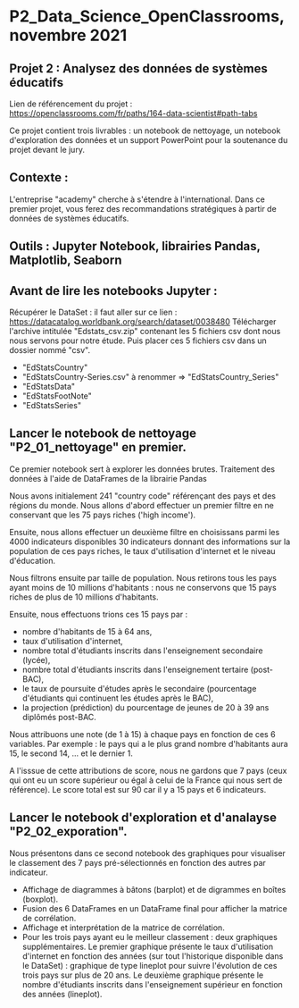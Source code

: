 # P2_Data_Science_OpenClassrooms, novembre 2021

## Projet 2 : Analysez des données de systèmes éducatifs
Lien de référencement du projet : https://openclassrooms.com/fr/paths/164-data-scientist#path-tabs

Ce projet contient trois livrables : un notebook de nettoyage, un notebook d'exploration des données et un support PowerPoint pour la soutenance du projet devant le jury.

## Contexte :
L'entreprise "academy" cherche à s'étendre à l'international. Dans ce premier projet, vous ferez des recommandations stratégiques à partir de données de systèmes éducatifs.

## Outils : Jupyter Notebook, librairies Pandas, Matplotlib, Seaborn

## Avant de lire les notebooks Jupyter : 
Récupérer le DataSet : il faut aller sur ce lien : https://datacatalog.worldbank.org/search/dataset/0038480
Télécharger l'archive intitulée "Edstats_csv.zip" contenant les 5 fichiers csv dont nous nous servons pour notre étude.
Puis placer ces 5 fichiers csv dans un dossier nommé "csv".

- "EdStatsCountry"
- "EdStatsCountry-Series.csv" à renommer => "EdStatsCountry_Series"
- "EdStatsData"
- "EdStatsFootNote"
- "EdStatsSeries"

## Lancer le notebook de nettoyage "P2_01_nettoyage" en premier.
Ce premier notebook sert à explorer les données brutes.
Traitement des données à l'aide de DataFrames de la librairie Pandas

Nous avons initialement 241 "country code" référençant des pays et des régions du monde. Nous allons d'abord effectuer un premier filtre en ne conservant que les 75 pays riches ('high income').

Ensuite, nous allons effectuer un deuxième filtre en choisissans parmi les 4000 indicateurs disponibles 30 indicateurs donnant des informations sur la population de ces pays riches, le taux d'utilisation d'internet et le niveau d'éducation.

Nous filtrons ensuite par taille de population. Nous retirons tous les pays ayant moins de 10 millions d'habitants : nous ne conservons que 15 pays riches de plus de 10 millions d'habitants.

Ensuite, nous effectuons trions ces 15 pays par :
- nombre d'habitants de 15 à 64 ans,
- taux d'utilisation d'internet, 
- nombre total d'étudiants inscrits dans l'enseignement secondaire (lycée), 
- nombre total d'étudiants inscrits dans l'enseignement tertaire (post-BAC), 
- le taux de poursuite d'études après le secondaire (pourcentage d'étudiants qui continuent les études après le BAC),
- la projection (prédiction) du pourcentage de jeunes de 20 à 39 ans diplômés post-BAC.

Nous attribuons une note (de 1 à 15) à chaque pays en fonction de ces 6 variables.
Par exemple : le pays qui a le plus grand nombre d'habitants aura 15, le second 14, ... et le dernier 1.

A l'isssue de cette attributions de score, nous ne gardons que 7 pays (ceux qui ont eu un score supérieur ou égal à celui de la France qui nous sert de référence). 
Le score total est sur 90 car il y a 15 pays et 6 indicateurs.

## Lancer le notebook d'exploration et d'analayse "P2_02_exporation".

Nous présentons dans ce second notebook des graphiques pour visualiser le classement des 7 pays pré-sélectionnés en fonction des autres par indicateur.

- Affichage de diagrammes à bâtons (barplot) et de digrammes en boîtes (boxplot).
- Fusion des 6 DataFrames en un DataFrame final pour afficher la matrice de corrélation.
- Affichage et interprétation de la matrice de corrélation.
- Pour les trois pays ayant eu le meilleur classement : deux graphiques supplémentaires.
Le premier graphique présente le taux d'utilisation d'internet en fonction des années (sur tout l'historique disponible dans le DataSet) : graphique de type lineplot pour suivre l'évolution de ces trois pays sur plus de 20 ans.
Le deuxième graphique présente le nombre d'étudiants inscrits dans l'enseignement supérieur en fonction des années (lineplot).
